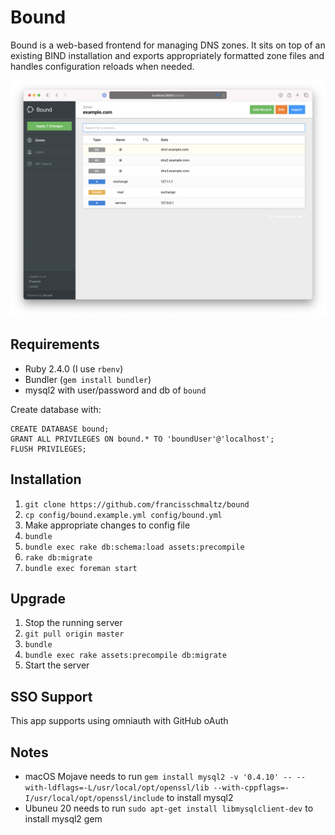 # Bound

Bound is a web-based frontend for managing DNS zones. It sits on top of an
existing BIND installation and exports appropriately formatted zone files and
handles configuration reloads when needed.

![Screenshot](./demo.png)


## Requirements

* Ruby 2.4.0 (I use `rbenv`)
* Bundler (`gem install bundler`)
* mysql2 with user/password and db of `bound`

Create database with:
```
CREATE DATABASE bound;
GRANT ALL PRIVILEGES ON bound.* TO 'boundUser'@'localhost';
FLUSH PRIVILEGES;
```

## Installation

1. `git clone https://github.com/francisschmaltz/bound`
2. `cp config/bound.example.yml config/bound.yml`
3. Make appropriate changes to config file
4. `bundle`
5. `bundle exec rake db:schema:load assets:precompile`
6. `rake db:migrate`
7. `bundle exec foreman start`

## Upgrade

1. Stop the running server
2. `git pull origin master`
3. `bundle`
4. `bundle exec rake assets:precompile db:migrate`
5. Start the server

## SSO Support

This app supports using omniauth with GitHub oAuth

## Notes

- macOS Mojave needs to run `gem install mysql2 -v '0.4.10' -- --with-ldflags=-L/usr/local/opt/openssl/lib --with-cppflags=-I/usr/local/opt/openssl/include` to install mysql2
- Ubuneu 20 needs to run `sudo apt-get install libmysqlclient-dev` to install mysql2 gem

